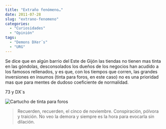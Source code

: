 ```yaml
---
title: "Extraño fenómeno…"
date: 2011-07-28
slug: "extrano-fenomeno"
categories:
  - "Curiosidades"
  - "Opinión"
tags:
  - "Demons DXer´s"
  - "URG"
---
```


Se dice que en algún barrio del Este de Gijón las tiendas no tienen mas tinta en las góndolas, desconsolados los dueños de los negocios han acudido a los famosos rellenados, y es que, con los tiempos que corren, las grandes inversiones en insumos (tinta para foros, en este caso) no es una prioridad mas que para mentes de dudoso coeficiente de normalidad.

73 y DX´s

![Cartucho de tinta para foros](http://eb1tr.info/wp-content/uploads/2011/07/cartucho.png)

> Recuerden, recuerden, el cinco de noviembre. Conspiración, pólvora y traición. No veo la demora y siempre es la hora para evocarla sin dilación.
